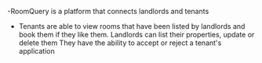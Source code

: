 -RoomQuery is a platform that connects landlords and tenants
- Tenants are able to view rooms that have been listed by landlords and book them
if they like them.
Landlords can list their properties, update or delete them
They have the ability to accept or reject a tenant's application
